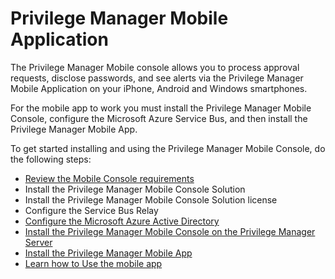 [title]: # (Mobile App)
[tags]: # (mobile)
[priority]: # (15000)
# Privilege Manager Mobile Application

The Privilege Manager Mobile console allows you to process approval requests, disclose passwords, and see alerts via the Privilege Manager Mobile Application on your iPhone, Android and Windows smartphones.

For the mobile app to work you must install the Privilege Manager Mobile Console, configure the Microsoft Azure Service Bus, and then install the Privilege Manager Mobile App.

To get started installing and using the Privilege Manager Mobile Console, do the following steps:

* [Review the Mobile Console requirements](sysreq.md)
* Install the Privilege Manager Mobile Console Solution
* Install the Privilege Manager Mobile Console Solution license
* Configure the Service Bus Relay
* [Configure the Microsoft Azure Active Directory](cfg-azure-ad.md)
* [Install the Privilege Manager Mobile Console on the Privilege Manager Server](cfg-console.md)
* [Install the Privilege Manager Mobile App](install.md)
* [Learn how to Use the mobile app](use-mobile.md)
